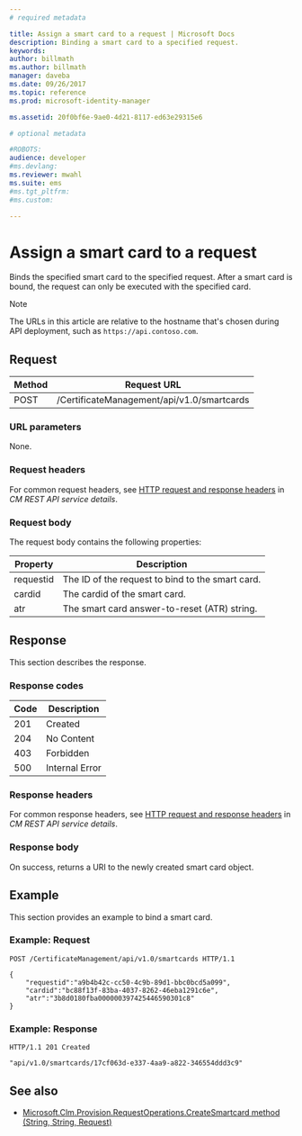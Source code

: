 ```yaml
---
# required metadata

title: Assign a smart card to a request | Microsoft Docs
description: Binding a smart card to a specified request.
keywords:
author: billmath
ms.author: billmath
manager: daveba
ms.date: 09/26/2017
ms.topic: reference
ms.prod: microsoft-identity-manager

ms.assetid: 20f0bf6e-9ae0-4d21-8117-ed63e29315e6

# optional metadata

#ROBOTS:
audience: developer
#ms.devlang:
ms.reviewer: mwahl
ms.suite: ems
#ms.tgt_pltfrm:
#ms.custom:

---
```


# Assign a smart card to a request
Binds the specified smart card to the specified request. After a smart card is bound, the request can only be executed with the specified card.

>[!NOTE]
>The URLs in this article are relative to the hostname that's chosen during API deployment, such as `https://api.contoso.com`.

## Request

Method  |Request URL  
---------|---------
POST     |/CertificateManagement/api/v1.0/smartcards

### URL parameters
None.

### Request headers
For common request headers, see [HTTP request and response headers](certificate-management-rest-api-service-details.md#http-request-and-response-headers) in *CM REST API service details*.

### Request body
The request body contains the following properties:

Property | Description
---------|-----------
requestid | The ID of the request to bind to the smart card.
cardid | The cardid of the smart card.
atr | The smart card answer-to-reset (ATR) string.


## Response
This section describes the response.

### Response codes

Code  |Description  
---------|---------
201 | Created
204 | No Content
403 | Forbidden
500 | Internal Error

### Response headers
For common response headers, see [HTTP request and response headers](certificate-management-rest-api-service-details.md#http-request-and-response-headers) in *CM REST API service details*.

### Response body
On success, returns a URI to the newly created smart card object.

## Example
This section provides an example to bind a smart card.

### Example: Request

```
POST /CertificateManagement/api/v1.0/smartcards HTTP/1.1

{
    "requestid":"a9b4b42c-cc50-4c9b-89d1-bbc0bcd5a099",
    "cardid":"bc88f13f-83ba-4037-8262-46eba1291c6e",
    "atr":"3b8d0180fba000000397425446590301c8"
}
```

### Example: Response

```
HTTP/1.1 201 Created

"api/v1.0/smartcards/17cf063d-e337-4aa9-a822-346554ddd3c9"
```

## See also

- [Microsoft.Clm.Provision.RequestOperations.CreateSmartcard method (String, String, Request)](https://msdn.microsoft.com/library/windows/desktop/bb456812.aspx)
